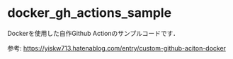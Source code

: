 # docker_gh_actions_sample

Dockerを使用した自作Github Actionのサンプルコードです．

参考: https://yiskw713.hatenablog.com/entry/custom-github-aciton-docker
